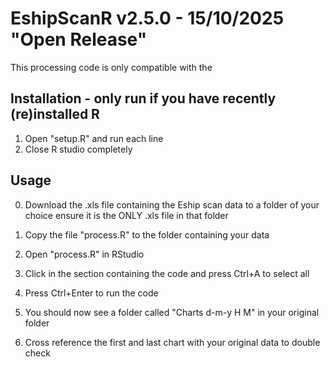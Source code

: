 # EshipScanR v2.5.0 - 15/10/2025 "Open Release"

This processing code is only compatible with the 

## Installation - only run if you have recently (re)installed R
1.	Open "setup.R" and run each line
2.	Close R studio completely

## Usage
0.	Download the .xls file containing the Eship scan data to a folder of your choice
	ensure it is the ONLY .xls file in that folder

1. 	Copy the file "process.R" to the folder containing your data

2.	Open "process.R" in RStudio

3.	Click in the section containing the code and press Ctrl+A to select all

4.	Press Ctrl+Enter to run the code

5.	You should now see a folder called "Charts d-m-y H M" in your original folder

6.	Cross reference the first and last chart with your original data to double check
